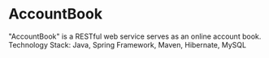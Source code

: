 # AccountBook
"AccountBook" is a RESTful web service serves as an online account book. Technology Stack: Java, Spring Framework, Maven, Hibernate, MySQL
